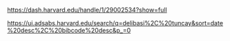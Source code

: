 https://dash.harvard.edu/handle/1/29002534?show=full

https://ui.adsabs.harvard.edu/search/q=delibasi%2C%20tuncay&sort=date%20desc%2C%20bibcode%20desc&p_=0
